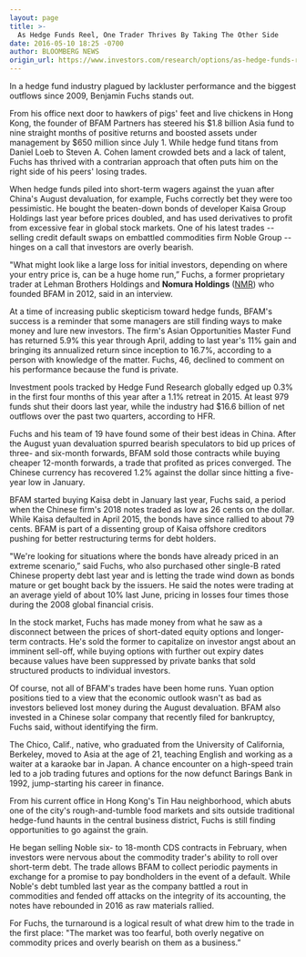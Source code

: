 ```yaml
---
layout: page
title: >-
  As Hedge Funds Reel, One Trader Thrives By Taking The Other Side
date: 2016-05-10 18:25 -0700
author: BLOOMBERG NEWS
origin_url: https://www.investors.com/research/options/as-hedge-funds-reel-one-trader-thrives-by-taking-the-other-side/
---
```






In a hedge fund industry plagued by lackluster performance and the biggest outflows since 2009, Benjamin Fuchs stands out.


From his office next door to hawkers of pigs' feet and live chickens in Hong Kong, the founder of BFAM Partners has steered his $1.8 billion Asia fund to nine straight months of positive returns and boosted assets under management by $650 million since July 1. While hedge fund titans from Daniel Loeb to Steven A. Cohen lament crowded bets and a lack of talent, Fuchs has thrived with a contrarian approach that often puts him on the right side of his peers' losing trades.


When hedge funds piled into short-term wagers against the yuan after China's August devaluation, for example, Fuchs correctly bet they were too pessimistic. He bought the beaten-down bonds of developer Kaisa Group Holdings last year before prices doubled, and has used derivatives to profit from excessive fear in global stock markets. One of his latest trades -- selling credit default swaps on embattled commodities firm Noble Group -- hinges on a call that investors are overly bearish.


"What might look like a large loss for initial investors, depending on where your entry price is, can be a huge home run,” Fuchs, a former proprietary trader at Lehman Brothers Holdings and **Nomura Holdings** ([NMR](https://research.investors.com/quote.aspx?symbol=NMR)) who founded BFAM in 2012, said in an interview.


At a time of increasing public skepticism toward hedge funds, BFAM's success is a reminder that some managers are still finding ways to make money and lure new investors. The firm's Asian Opportunities Master Fund has returned 5.9% this year through April, adding to last year's 11% gain and bringing its annualized return since inception to 16.7%, according to a person with knowledge of the matter. Fuchs, 46, declined to comment on his performance because the fund is private.


Investment pools tracked by Hedge Fund Research globally edged up 0.3% in the first four months of this year after a 1.1% retreat in 2015. At least 979 funds shut their doors last year, while the industry had $16.6 billion of net outflows over the past two quarters, according to HFR.


Fuchs and his team of 19 have found some of their best ideas in China. After the August yuan devaluation spurred bearish speculators to bid up prices of three- and six-month forwards, BFAM sold those contracts while buying cheaper 12-month forwards, a trade that profited as prices converged. The Chinese currency has recovered 1.2% against the dollar since hitting a five-year low in January.


BFAM started buying Kaisa debt in January last year, Fuchs said, a period when the Chinese firm's 2018 notes traded as low as 26 cents on the dollar. While Kaisa defaulted in April 2015, the bonds have since rallied to about 79 cents. BFAM is part of a dissenting group of Kaisa offshore creditors pushing for better restructuring terms for debt holders.


"We're looking for situations where the bonds have already priced in an extreme scenario,” said Fuchs, who also purchased other single-B rated Chinese property debt last year and is letting the trade wind down as bonds mature or get bought back by the issuers. He said the notes were trading at an average yield of about 10% last June, pricing in losses four times those during the 2008 global financial crisis.


In the stock market, Fuchs has made money from what he saw as a disconnect between the prices of short-dated equity options and longer-term contracts. He's sold the former to capitalize on investor angst about an imminent sell-off, while buying options with further out expiry dates because values have been suppressed by private banks that sold structured products to individual investors.


Of course, not all of BFAM's trades have been home runs. Yuan option positions tied to a view that the economic outlook wasn't as bad as investors believed lost money during the August devaluation. BFAM also invested in a Chinese solar company that recently filed for bankruptcy, Fuchs said, without identifying the firm.


The Chico, Calif., native, who graduated from the University of California, Berkeley, moved to Asia at the age of 21, teaching English and working as a waiter at a karaoke bar in Japan. A chance encounter on a high-speed train led to a job trading futures and options for the now defunct Barings Bank in 1992, jump-starting his career in finance.


From his current office in Hong Kong's Tin Hau neighborhood, which abuts one of the city's rough-and-tumble food markets and sits outside traditional hedge-fund haunts in the central business district, Fuchs is still finding opportunities to go against the grain.


He began selling Noble six- to 18-month CDS contracts in February, when investors were nervous about the commodity trader's ability to roll over short-term debt. The trade allows BFAM to collect periodic payments in exchange for a promise to pay bondholders in the event of a default. While Noble's debt tumbled last year as the company battled a rout in commodities and fended off attacks on the integrity of its accounting, the notes have rebounded in 2016 as raw materials rallied.


For Fuchs, the turnaround is a logical result of what drew him to the trade in the first place: "The market was too fearful, both overly negative on commodity prices and overly bearish on them as a business.”




